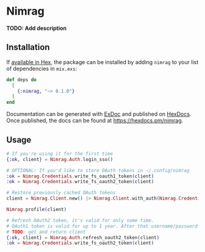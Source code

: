 # Nimrag

**TODO: Add description**

## Installation

If [available in Hex](https://hex.pm/docs/publish), the package can be installed
by adding `nimrag` to your list of dependencies in `mix.exs`:

```elixir
def deps do
  [
    {:nimrag, "~> 0.1.0"}
  ]
end
```

Documentation can be generated with [ExDoc](https://github.com/elixir-lang/ex_doc)
and published on [HexDocs](https://hexdocs.pm). Once published, the docs can
be found at <https://hexdocs.pm/nimrag>.

## Usage

```elixir
# If you're using it for the first time
{:ok, client} = Nimrag.Auth.login_sso()

# OPTIONAL: If you'd like to store OAuth tokens in ~/.config/nimrag
:ok = Nimrag.Credentials.write_fs_oauth1_token(client)
:ok = Nimrag.Credentials.write_fs_oauth2_token(client)

# Restore previously cached OAuth tokens
client = Nimrag.Client.new() |> Nimrag.Client.with_auth(Nimrag.Credentials.read_oauth_tokens!())

Nimrag.profile(client)

# Refresh OAuth2 token, it's valid for only some time.
# OAuth1 token is valid for up to 1 year. After that username/password is required again.
# TODO: get and return client
{:ok, client} = Nimrag.Auth.refresh_oauth2_token(client)
:ok = Nimrag.Credentials.write_fs_oauth2_token(client)
```
